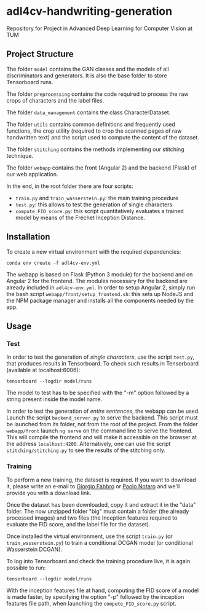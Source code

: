 # adl4cv-handwriting-generation
Repository for Project in Advanced Deep Learning for Computer Vision at TUM

## Project Structure
The folder `model` contains the GAN classes and the models of all discriminators and generators.
It is also the base folder to store Tensorboard runs.

The folder `preprocessing` contains the code required to process the raw crops of characters and
the label files.

The folder `data_management` contains the class CharacterDataset.

The folder `utils` contains common definitions and frequently used functions, the crop utility
(required to crop the scanned pages of raw handwritten text) and the script used to compute the
content of the dataset.

The folder `stitching` contains the methods implementing our stitching technique.

The folder `webapp` contains the front (Angular 2) and the backend (Flask) of our web application.

In the end, in the root folder there are four scripts:
- `train.py` and `train_wasserstein.py`: the main training procedure
- `test.py`: this allows to test the generation of single characters
- `compute_FID_score.py`: this script quantitatively evaluates a trained model by means of the Fréchet Inception Distance.

## Installation

To create a new virtual environment with the required dependencies:

```conda env create -f adl4cv-env.yml```

The webapp is based on Flask (Python 3 module) for the backend and on Angular 2 for the frontend. The modules necessary for the
backend are already included in `adl4cv-env.yml`. In order to setup Angular 2, simply run the bash script
`webapp/front/setup_frontend.sh`: this sets up NodeJS and the NPM package manager and installs all the components
needed by the app.

## Usage

### Test
In order to test the generation of _single characters_, use the script `test.py`, that produces results in Tensorboard.
To check such results in Tensorboard (available at localhost:6006):

```tensorboard --logdir model/runs```

The model to test has to be specified with the "-m" option followed by a string present inside the model name.

In order to test the generation of _entire sentences_, the webapp can be used.
Launch the script `backend_server.py` to serve the backend. This script must be launched from its folder, not from the root of the project.
From the folder `webapp/front` launch `ng serve` on the command line to serve the frontend. This will compile the frontend
and will make it accessible on the browser at the address `localhost:4200`.
Alternatively, one can use the script `stitching/stitching.py` to see the results of the stitching only.

### Training

To perform a new training, the dataset is required. If you want to download it, please write an e-mail to [Giorgio Fabbro](mailto:giorgio.fabbro@tum.de) or [Paolo Notaro](mailto:paolo.notaro@tum.de) and we'll provide you with a download link.

Once the dataset has been downloaded, copy it and extract it in the "data" folder. The now unzipped folder "big" must contain a folder (the already processed images) and two files (the Inception features required to evaluate the FID score, and the label file for the dataset).

Once installed the virtual environment, use the script `train.py` (or `train_wasserstein.py`) to train a conditional DCGAN
model (or conditional Wasserstein DCGAN).

To log into Tensorboard and check the training procedure live, it is again possible to run:

```tensorboard --logdir model/runs```

With the inception features file at hand, computing the FID score of a model is made faster, by specifying the option "-p" followed by the inception features file path, when launching the `compute_FID_score.py` script.
